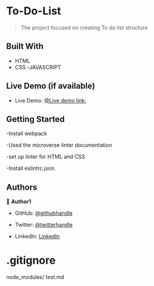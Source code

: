 # To-Do-List

> The project focused on creating To do list structure

## Built With
- HTML
- CSS
-JAVASCRIPT
​
## Live Demo (if available)

- Live Demo: [@Live demo link](https://alphantihinduka.github.io/To-Do-List/dist/);

## Getting Started

-Install webpack

-Used the microverse linter documentation


-set up linter for HTML and CSS

-Install eslintrc.json.

## Authors


👤 **Author1**


- GitHub: [@githubhandle](https://github.com/AlphaNtihinduka)


- Twitter: [@twitterhandle](https://twitter.com/AlphaNtihinduka)


- LinkedIn: [LinkedIn](https://www.linkedin.com/in/ntihinduka-alpha-81bb7b22a/)

# .gitignore
node_modules/
test.md